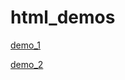 # html_demos
[demo_1](https://htmlpreview.github.io/?https://github.com/TeaPearce/html_demos/blob/master/demos/heteroscedastic_dropout_reg.html)


[demo_2](https://htmlpreview.github.io/?https://github.com/TeaPearce/html_demos/blob/master/demos/heteroscedastic_dropout_reg_DM.html)
